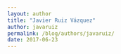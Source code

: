 ```yaml
---
layout: author
title: "Javier Ruiz Vázquez"
author: javaruiz
permalink: /blog/authors/javaruiz/
date: 2017-06-23
---
```

